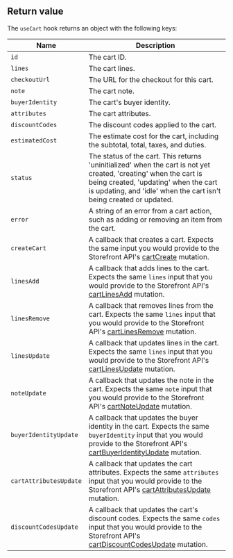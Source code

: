 ## Return value

The `useCart` hook returns an object with the following keys:

| Name                   | Description                                                                                                                                                                                                                               |
| ---------------------- | ----------------------------------------------------------------------------------------------------------------------------------------------------------------------------------------------------------------------------------------- |
| `id`                   | The cart ID.                                                                                                                                                                                                                              |
| `lines`                | The cart lines.                                                                                                                                                                                                                           |
| `checkoutUrl`          | The URL for the checkout for this cart.                                                                                                                                                                                                   |
| `note`                 | The cart note.                                                                                                                                                                                                                            |
| `buyerIdentity`        | The cart's buyer identity.                                                                                                                                                                                                                |
| `attributes`           | The cart attributes.                                                                                                                                                                                                                      |
| `discountCodes`        | The discount codes applied to the cart.                                                                                                                                                                                                   |
| `estimatedCost`        | The estimate cost for the cart, including the subtotal, total, taxes, and duties.                                                                                                                                                         |
| `status`               | The status of the cart. This returns 'uninitialized' when the cart is not yet created, 'creating' when the cart is being created, 'updating' when the cart is updating, and 'idle' when the cart isn't being created or updated.          |
| `error`                | A string of an error from a cart action, such as adding or removing an item from the cart.                                                                                                                                                |
| `createCart`           | A callback that creates a cart. Expects the same input you would provide to the Storefront API's [cartCreate](/api/storefront/reference/cart/cartcreate) mutation.                                                                        |
| `linesAdd`             | A callback that adds lines to the cart. Expects the same `lines` input that you would provide to the Storefront API's [cartLinesAdd](/api/storefront/reference/cart/cartlinesadd) mutation.                                               |
| `linesRemove`          | A callback that removes lines from the cart. Expects the same `lines` input that you would provide to the Storefront API's [cartLinesRemove](/api/storefront/reference/cart/cartlinesremove) mutation.                                    |
| `linesUpdate`          | A callback that updates lines in the cart. Expects the same `lines` input that you would provide to the Storefront API's [cartLinesUpdate](/api/storefront/reference/cart/cartlinesupdate) mutation.                                      |
| `noteUpdate`           | A callback that updates the note in the cart. Expects the same `note` input that you would provide to the Storefront API's [cartNoteUpdate](/api/storefront/reference/cart/cartnoteupdate) mutation.                                      |
| `buyerIdentityUpdate`  | A callback that updates the buyer identity in the cart. Expects the same `buyerIdentity` input that you would provide to the Storefront API's [cartBuyerIdentityUpdate](/api/storefront/reference/cart/cartbuyeridentityupdate) mutation. |
| `cartAttributesUpdate` | A callback that updates the cart attributes. Expects the same `attributes` input that you would provide to the Storefront API's [cartAttributesUpdate](/api/storefront/reference/cart/cartattributesupdate) mutation.                     |
| `discountCodesUpdate`  | A callback that updates the cart's discount codes. Expects the same `codes` input that you would provide to the Storefront API's [cartDiscountCodesUpdate](/api/storefront/reference/cart/cartdiscountcodesupdate) mutation.              |
